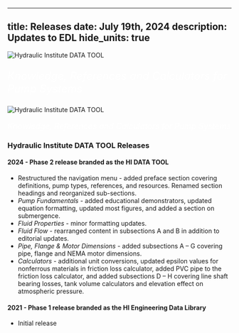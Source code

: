 -----
title: Releases
date:  July 19th, 2024
description: Updates to EDL
hide_units: true
-----
<!-- Display on tablet and up> -->
<section class="is-hidden-mobile home-background">
    <img alt='Hydraulic Institute DATA TOOL' src='/images/HI-Data-Tool-Logo-1-line-white.png'/>
    <p style="color: white;font-size: x-large;"><i>Knowledge, References and Calculators for Pump Systems</i></p>
</section>
<!-- Display on mobile only -->
<section class='is-hidden-tablet home-background' >
    <img alt='Hydraulic Institute DATA TOOL' src='/images/HI-Data-Tool-Logo-1-line-white.png'/>
    <p style="color: white;font-size: large;"><i>Knowledge, References and Calculators for Pump Systems</i></p>
</section>


### Hydraulic Institute DATA TOOL Releases

#### 2024 - Phase 2 release branded as the HI DATA TOOL

- Restructured the navigation menu - added preface section covering definitions, pump types, references, and resources. Renamed section headings and reorganized sub-sections. 
- *Pump Fundamentals* - added educational demonstrators, updated equation formatting, updated most figures, and added a section on submergence. 
- *Fluid Properties* - minor formatting updates. 
- *Fluid Flow* - rearranged content in subsections A and B in addition to editorial updates. 
- *Pipe, Flange & Motor Dimensions* - added subsections A – G covering pipe, flange and NEMA motor dimensions.
- *Calculators* - additional unit conversions, updated epsilon values for nonferrous materials in friction loss calculator, added PVC pipe to the friction loss calculator, and added subsections D – H covering line shaft bearing losses, tank volume calculators and elevation effect on atmospheric pressure.

#### 2021 - Phase 1 release branded as the HI Engineering Data Library

- Initial release